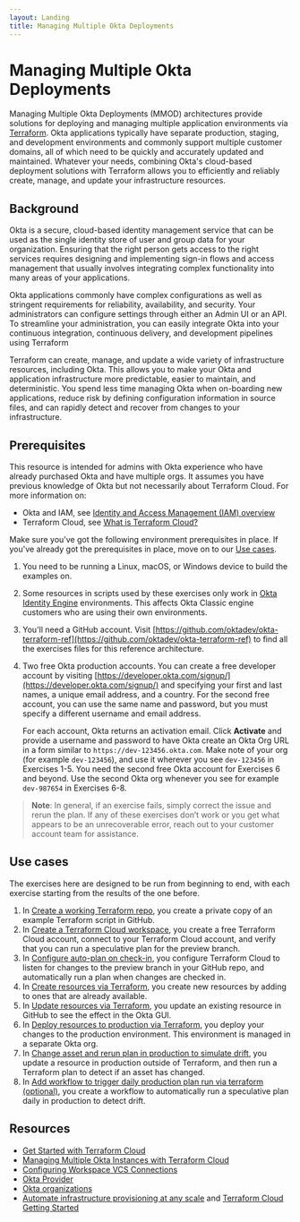 ```yaml
---
layout: Landing
title: Managing Multiple Okta Deployments
---
```


# Managing Multiple Okta Deployments

Managing Multiple Okta Deployments (MMOD) architectures provide solutions for deploying and managing multiple application environments via [Terraform](https://www.terraform.io/). Okta applications typically have separate production, staging, and development environments and commonly support multiple customer domains, all of which need to be quickly and accurately updated and maintained. Whatever your needs, combining Okta's cloud-based deployment solutions with Terraform allows you to efficiently and reliably create, manage, and update your infrastructure resources.

## Background

Okta is a secure, cloud-based identity management service that can be used as the single identity store of user and group data for your organization. Ensuring that the right person gets access to the right services requires designing and implementing sign-in flows and access management that usually involves integrating complex functionality into many areas of your applications.

Okta applications commonly have complex configurations as well as stringent requirements for reliability, availability, and security. Your administrators can configure settings through either an Admin UI or an API. To streamline your administration, you can easily integrate Okta into your continuous integration, continuous delivery, and development pipelines using Terraform

Terraform can create, manage, and update a wide variety of infrastructure resources, including Okta. This allows you to make your Okta and application infrastructure more predictable, easier to maintain, and deterministic. You spend less time managing Okta when on-boarding new applications, reduce risk by defining configuration information in source files, and can rapidly detect and recover from changes to your infrastructure.

## Prerequisites

This resource is intended for admins with Okta experience who have already purchased Okta and have multiple orgs. It assumes you have previous knowledge of Okta but not necessarily about Terraform Cloud. For more information on:

* Okta and IAM, see [Identity and Access Management (IAM) overview](https://developer.okta.com/docs/concepts/iam-overview/)
* Terraform Cloud, see [What is Terraform Cloud?](https://developer.hashicorp.com/terraform/cloud-docs)

Make sure you've got the following environment prerequisites in place. If you've already got the prerequisites in place, move on to our [Use cases](#use-cases).

1. You need to be running a Linux, macOS, or Windows device to build the examples on.
2. Some resources in scripts used by these exercises only work in [Okta Identity Engine](https://developer.okta.com/docs/concepts/oie-intro/) environments. This affects Okta Classic engine customers who are using their own environments.
3. You'll need a GitHub account. Visit [https://github.com/oktadev/okta-terraform-ref](https://github.com/oktadev/okta-terraform-ref) to find all the exercises files for this reference architecture.
4. Two free Okta production accounts. You can create a free developer account by visiting [https://developer.okta.com/signup/](https://developer.okta.com/signup/) and specifying your first and last names, a unique email address, and a country. For the second free account, you can use the same name and password, but you must specify a different username and email address.

   For each account, Okta returns an activation email. Click **Activate** and provide a username and password to have Okta create an Okta Org URL in a form similar to `https://dev-123456.okta.com`. Make note of your org (for example `dev-123456`), and use it wherever you see `dev-123456` in Exercises 1-5. You need the second free Okta account for Exercises 6 and beyond. Use the second Okta org whenever you see for example `dev-987654` in Exercises 6-8.

> **Note**: In general, if an exercise fails, simply correct the issue and rerun the plan. If any of these exercises don’t work or you get what appears to be an unrecoverable error, reach out to your customer account team for assistance.

## Use cases

The exercises here are designed to be run from beginning to end, with each exercise starting from the results of the one before.

1. In [Create a working Terraform repo](/architecture-center/create-terraform-repo/), you create a private copy of an example Terraform script in GitHub.
2. In [Create a Terraform Cloud workspace](/architecture-center/create-terraform-workspace/), you create a free Terraform Cloud account, connect to your Terraform Cloud account, and verify that you can run a speculative plan for the preview branch.
3. In [Configure auto-plan on check-in](/architecture-center/terraform-autoplan-checkin/), you configure Terraform Cloud to listen for changes to the preview branch in your GitHub repo, and automatically run a plan when changes are checked in.
4. In [Create resources via Terraform](/architecture-center/create-resources-terraform/), you create new resources by adding to ones that are already available.
5. In [Update resources via Terraform](/architecture-center/update-resources-terraform/), you update an existing resource in GitHub to see the effect in the Okta GUI.
6. In [Deploy resources to production via Terraform](/architecture-center/deploy-to-production-terraform/), you deploy your changes to the production environment. This environment is managed in a separate Okta org.
7. In [Change asset and rerun plan in production to simulate drift](/architecture-center/simulate-drift-terraform/), you update a resource in production outside of Terraform, and then run a Terraform plan to detect if an asset has changed.
8. In [Add workflow to trigger daily production plan run via terraform (optional)](/architecture-center/trigger-daily-production-plan-terraform/), you create a workflow to automatically run a speculative plan daily in production to detect drift.

## Resources

* [Get Started with Terraform Cloud](/blog/2020/02/03/managing-multiple-okta-instances-with-terraform-cloud#get-started-with-terraform-cloud)
* [Managing Multiple Okta Instances with Terraform Cloud](/blog/2020/02/03/managing-multiple-okta-instances-with-terraform-cloud)
* [Configuring Workspace VCS Connections](https://www.terraform.io/cloud-docs/workspaces/settings/vcs)
* [Okta Provider](https://registry.terraform.io/providers/okta/okta/latest/docs)
* [Okta organizations](/docs/concepts/okta-organizations/)
* [Automate infrastructure provisioning at any scale](https://cloud.hashicorp.com/products/terraform) and [Terraform Cloud Getting Started](https://learn.hashicorp.com/collections/terraform/cloud-get-started?utm_source=WEBSITE&utm_medium=WEB_IO&utm_offer=ARTICLE_PAGE&utm_content=DOCS)
